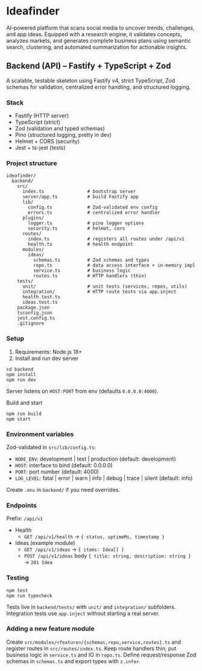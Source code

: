 # Ideafinder

AI-powered platform that scans social media to uncover trends, challenges, and app ideas. Equipped with a research engine, it validates concepts, analyzes markets, and generates complete business plans using semantic search, clustering, and automated summarization for actionable insights.

## Backend (API) – Fastify + TypeScript + Zod

A scalable, testable skeleton using Fastify v4, strict TypeScript, Zod schemas for validation, centralized error handling, and structured logging.

### Stack
- Fastify (HTTP server)
- TypeScript (strict)
- Zod (validation and typed schemas)
- Pino (structured logging, pretty in dev)
- Helmet + CORS (security)
- Jest + ts-jest (tests)

### Project structure
```
ideafinder/
  backend/
    src/
      index.ts                # bootstrap server
      server/app.ts           # build Fastify app
      lib/
        config.ts             # Zod-validated env config
        errors.ts             # centralized error handler
      plugins/
        logger.ts             # pino logger options
        security.ts           # helmet, cors
      routes/
        index.ts              # registers all routes under /api/v1
        health.ts             # health endpoint
      modules/
        ideas/
          schemas.ts          # Zod schemas and types
          repo.ts             # data access interface + in-memory impl
          service.ts          # business logic
          routes.ts           # HTTP handlers (thin)
    tests/
      unit/                   # unit tests (services, repos, utils)
      integration/            # HTTP route tests via app.inject
      health.test.ts
      ideas.test.ts
    package.json
    tsconfig.json
    jest.config.ts
    .gitignore
```

### Setup
1) Requirements: Node.js 18+
2) Install and run dev server
```
cd backend
npm install
npm run dev
```
Server listens on `HOST:PORT` from env (defaults `0.0.0.0:4000`).

Build and start
```
npm run build
npm start
```

### Environment variables
Zod-validated in `src/lib/config.ts`:
- `NODE_ENV`: development | test | production (default: development)
- `HOST`: interface to bind (default: 0.0.0.0)
- `PORT`: port number (default: 4000)
- `LOG_LEVEL`: fatal | error | warn | info | debug | trace | silent (default: info)

Create `.env` in `backend/` if you need overrides.

### Endpoints
Prefix: `/api/v1`
- Health
  - `GET /api/v1/health` → `{ status, uptimeMs, timestamp }`
- Ideas (example module)
  - `GET /api/v1/ideas` → `{ items: Idea[] }`
  - `POST /api/v1/ideas` body `{ title: string, description: string }` → `201 Idea`

### Testing
```
npm test
npm run typecheck
```
Tests live in `backend/tests/` with `unit/` and `integration/` subfolders. Integration tests use `app.inject` without starting a real server.

### Adding a new feature module
Create `src/modules/<feature>/{schemas,repo,service,routes}.ts` and register routes in `src/routes/index.ts`. Keep route handlers thin; put business logic in `service.ts` and IO in `repo.ts`. Define request/response Zod schemas in `schemas.ts` and export types with `z.infer`.

